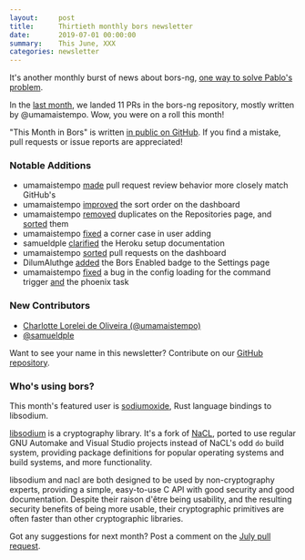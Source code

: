 ```yaml
---
layout:     post
title:      Thirtieth monthly bors newsletter
date:       2019-07-01 00:00:00
summary:    This June, XXX
categories: newsletter
---
```


It's another monthly burst of news about bors-ng, [one way to solve Pablo's problem](https://pyfound.blogspot.com/2019/06/python-language-summit-lightning-talks-part-2.html).

In the [last month](https://github.com/bors-ng/bors-ng/pulls?utf8=%E2%9C%93&q=is%3Apr%20is%3Amerged%20closed%3A2019-06-04..2019-06-30),
we landed 11 PRs in the bors-ng repository, mostly written by @umamaistempo. Wow, you were on a roll this month!

"This Month in Bors" is written [in public on GitHub][GitHub for TMiB].
If you find a mistake, pull requests or issue reports are appreciated!

[GitHub for TMiB]: https://github.com/bors-ng/bors-ng.github.io


### Notable Additions

* umamaistempo [made](https://github.com/bors-ng/bors-ng/pull/656) pull request review behavior more closely match GitHub's
* umamaistempo [improved](https://github.com/bors-ng/bors-ng/pull/658) the sort order on the dashboard
* umamaistempo [removed](https://github.com/bors-ng/bors-ng/pull/659) duplicates on the Repositories page, and [sorted](https://github.com/bors-ng/bors-ng/pull/664) them
* umamaistempo [fixed](https://github.com/bors-ng/bors-ng/pull/660) a corner case in user adding
* samueldple [clarified](https://github.com/bors-ng/bors-ng/pull/662) the Heroku setup documentation
* umamaistempo [sorted](https://github.com/bors-ng/bors-ng/pull/665) pull requests on the dashboard
* DilumAluthge [added](https://github.com/bors-ng/bors-ng/pull/671) the Bors Enabled badge to the Settings page
* umamaistempo [fixed](https://github.com/bors-ng/bors-ng/pull/675) a bug in the config loading for the command trigger [and](https://github.com/bors-ng/bors-ng/pull/655) the phoenix task

### New Contributors

* [Charlotte Lorelei de Oliveira (@umamaistempo)](https://github.com/umamaistempo)
* [@samueldple](https://github.com/samueldple)

Want to see your name in this newsletter? Contribute on our [GitHub repository](https://github.com/bors-ng/bors-ng).


### Who's using bors?

This month's featured user is [sodiumoxide](https://github.com/sodiumoxide/sodiumoxide/), Rust language bindings to libsodium.

[libsodium](https://github.com/jedisct1/libsodium) is a cryptography library. It's a fork of [NaCL](http://nacl.cr.yp.to/), ported to use regular GNU Automake and Visual Studio projects instead of NaCL's odd `do` build system, providing package definitions for popular operating systems and build systems, and more functionality.

libsodium and nacl are both designed to be used by non-cryptography experts, providing a simple, easy-to-use C API with good security  and good documentation. Despite their raison d'être being usability, and the resulting security benefits of being more usable, their cryptographic primitives are often faster than other cryptographic libraries.

Got any suggestions for next month?
Post a comment on the [July pull request](https://github.com/bors-ng/bors-ng.github.io/pull/80).
